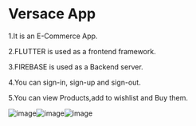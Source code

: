  # Versace App
 1.It is an E-Commerce App.
 
 2.FLUTTER is used as a frontend framework.
 
 3.FIREBASE is used as a Backend server.
 
 4.You can sign-in, sign-up and sign-out.
 
 5.You can view Products,add to wishlist and Buy them.
 
 
 


![image](https://user-images.githubusercontent.com/102468013/229122015-0b51ce1b-1885-49d0-95bf-30116868a278.png)![image](https://user-images.githubusercontent.com/102468013/229121955-b8ac6663-531d-411a-b173-00503aae91ff.png)![image](https://user-images.githubusercontent.com/102468013/229122049-5b7047ad-418c-46bc-be0e-caf6bf16916e.png)
